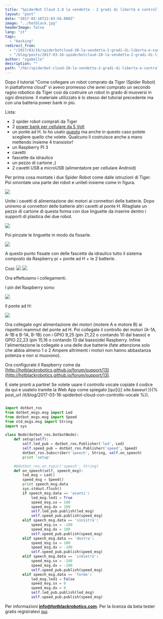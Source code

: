 ```yaml
---
title: "SpiderBot Cloud 2.0 la vendetta - 2 gradi di libertà e controllo vocale"
layout: "post"
date: "2017-03-16T22:03:56.000Z"
image: "../hotblack.jpg"
headerImage: false
lang: "it"
tags:
  - "Hacking"
redirect_from:
  - "/2017/03/16/spiderbotcloud-20-la-vendetta-2-gradi-di-liberta-e-controllo-vocale/"
  - "/blog/posts/2017-03-16-spiderbotcloud-20-la-vendetta-2-gradi-di-liberta-e-controllo-vocale"
author: "sgabello"
description: ""
path: "/hbr/spiderbot-cloud-20-la-vendetta-2-gradi-di-liberta-e-controllo-vocale/"
---
```


Dopo il tutorial "Come collegare un robot comprato da Tiger (Spider Robot) in piattaforma cloud" vi avevo promesso che avrei comprato un secondo ragno robotico da Tiger così da costruire un robot in grado di muoversi in ogni direzione.
Il materiale utilizzato è lo stesso del tutorial precedente ma con una batteria power bank in più.

Lista:

- 2 spider robot comprati da Tiger
- 2 [power bank per cellulare da 5 Volt](http://www.dx.com/p/cylinder-shaped-external-6000mah-emergency-power-battery-charger-for-iphone-cell-phone-silver-206652#.WFpnUrbhB-V)
- un ponte ad H. Io ho usato [questo](http://eud.dx.com/product/hg7881-two-channel-motor-driver-board-dark-blue-2-5-12v-2-pcs-844407060) ma anche in questo caso potete scegliere quello che volete. Qualcuno li costruisce anche a mano mettendo insieme 4 transistor!
- un Raspberry PI 3
- cavetti
- fascette da idraulico
- un pezzo di cartone ;)
- 2 cavetti USB a microUSB (alimentatore per cellulare Android)

Per prima cosa montate i due Spider Robot come dalle istruzioni di Tiger. Poi smontate una parte dei robot e uniteli insieme come in figura.

![](./1.jpeg)

Unite i cavetti di alimentazione dei motori ai connettori delle batterie. Dopo uniremo ai connettori delle batterie altri cavetti al ponte H.
Ritagliate un pezzo di cartone di questa forma con due linguette da inserire dentro i supporti di plastica dei due robot.

![](./2.jpeg)

Poi pinzate le linguette in modo da fissarle.

![](./3.jpeg)

A questo punto fissate con delle fascette da idraulico tutto il sistema composto da Raspberry pi + ponte ad H + le 2 batterie.

Così:
![](./4.jpeg)
![](./5.jpeg)

Ora effettuiamo i collegamenti.

I pin del Raspberry sono:

![](<./RP2_Pinout%20(1).png>)

Il ponte ad H:

![](./maxresdefault.jpg)

Ora collegate ogni alimentazione dei motori (motere A e motore B) ai rispettivi mammut del ponte ad H. Poi collegate il controllo dei motori (A-1A, A-1B e B-1A, B-1B) con i GPIO 9,25 (pin 21,22 o contando 10 dal basso) e GPIO 22,23 (pin 15,16 o contando 13 dal basso)del Raspberry. Infine l'alimentazione la collegate a una delle due batterie (fate attenzione solo che abbia almeno 1 o 2 Ampere altrimenti i motori non hanno abbastanza potenza e non si muovono).

Ora configurate il Raspberry come da [http://hotblackrobotics.github.io/forum/support/13](http://hotblackrobotics.github.io/forum/support/13).

E siete pronti a partire!
Se volete usare il controllo vocale copiate il codice da qui e usatelo tramite la Web App come spiegato [qui]({{ site.baseurl }}{% post_url /it/blog/2017-03-16-spiderbot-cloud-con-controllo-vocale %}).

```python

import dotbot_ros
from dotbot_msgs.msg import Led
from dotbot_msgs.msg import Speed
from std_msgs.msg import String
import sys

class Node(dotbot_ros.DotbotNode):
    def setup(self):
        self.led_pub = dotbot_ros.Publisher('led', Led)
        self.speed_pub = dotbot_ros.Publisher('speed', Speed)
        dotbot_ros.Subscriber('speech', String, self.on_speech)
        print 'setup'

    #@dotbot_ros.on_topic('speech', String)
    def on_speech(self, speech_msg):
        led_msg = Led()
        speed_msg = Speed()
        print speech_msg.data
        sys.stdout.flush()
        if speech_msg.data == 'avanti':
            led_msg.led1 = True
            speed_msg.sx = 100
            speed_msg.dx = 100
            self.led_pub.publish(led_msg)
            self.speed_pub.publish(speed_msg)
        elif speech_msg.data == 'sinistra':
            speed_msg.sx = -100
            speed_msg.dx = 100
            self.speed_pub.publish(speed_msg)
        elif speech_msg.data == 'destra':
            speed_msg.sx = 100
            speed_msg.dx = -100
            self.speed_pub.publish(speed_msg)
        elif speech_msg.data == 'indietro':
            speed_msg.sx = -100
            speed_msg.dx = -100
            self.speed_pub.publish(speed_msg)
        elif speech_msg.data == 'fermo':
            led_msg.led1 = False
            speed_msg.sx = 0
            speed_msg.dx = 0
            self.led_pub.publish(led_msg)
            self.speed_pub.publish(speed_msg)
```

Per informazioni **info@hotblackrobotics.com**. Per la licenza da beta tester gratis registratevi [qui](http://cloud.hotblackrobotics.com/register).
